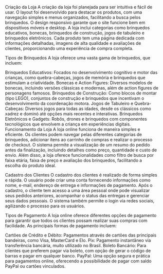 Criação da Loja
A criação da loja foi planejada para ser intuitiva e fácil de usar. O layout foi desenvolvido para destacar os produtos, com uma navegação simples e menus organizados, facilitando a busca pelos brinquedos. O design responsivo garante que o site funcione bem em dispositivos móveis e desktop. A loja inclui categorias como brinquedos educativos, bonecas, brinquedos de construção, jogos de tabuleiro e brinquedos eletrônicos. Cada produto tem uma página dedicada com informações detalhadas, imagens de alta qualidade e avaliações de clientes, proporcionando uma experiência de compra completa.

Tipos de Brinquedos 
A loja oferece uma vasta gama de brinquedos, que incluem:

Brinquedos Educativos: Focados no desenvolvimento cognitivo e motor das crianças, como quebra-cabeças, jogos de memória e brinquedos que estimulam a criatividade.
Bonecas e Action Figures: Diversos modelos de bonecas, incluindo versões clássicas e modernas, além de action figures de personagens famosos.
Brinquedos de Construção: Como blocos de montar (tipo LEGO), conjuntos de construção e brinquedos que incentivam o desenvolvimento da coordenação motora.
Jogos de Tabuleiro e Quebra-Cabeças: Diversos jogos para todas as idades, desde os clássicos como xadrez e dominó até opções mais recentes e interativas.
Brinquedos Eletrônicos e Gadgets: Robôs, drones e brinquedos com componentes tecnológicos que envolvem a criança em experiências digitais.
Funcionamento da Loja
A loja online funciona de maneira simples e eficiente. Os clientes podem navegar pelas diferentes categorias de brinquedos, adicionar itens ao carrinho de compras e realizar o processo de checkout. O sistema permite a visualização de um resumo do pedido antes da finalização, incluindo detalhes como preço, quantidade e custo de envio. Além disso, a loja oferece funcionalidades como filtro de busca por faixa etária, faixa de preço e avaliação dos brinquedos, facilitando a escolha do produto ideal.

Cadastro dos Clientes
O cadastro dos clientes é realizado de forma simples e rápida. O usuário pode criar uma conta fornecendo informações como nome, e-mail, endereço de entrega e informações de pagamento. Após o cadastro, o cliente tem acesso a uma área pessoal onde pode visualizar seus pedidos anteriores, acompanhar o status das entregas e gerenciar seus dados pessoais. O sistema também permite o login via redes sociais, agilizando o processo para os usuários.

Tipos de Pagamento
A loja online oferece diferentes opções de pagamento para garantir que todos os clientes possam realizar suas compras com facilidade. As principais formas de pagamento incluem:

Cartões de Crédito e Débito: Pagamentos através de cartões das principais bandeiras, como Visa, MasterCard e Elo.
Pix: Pagamento instantâneo via transferência bancária, muito utilizado no Brasil.
Boleto Bancário: Para clientes que preferem pagar via boleto, com opção de gerar o código de barras e pagar em qualquer banco.
PayPal: Uma opção segura e prática para pagamentos online, oferecendo a possibilidade de pagar com saldo PayPal ou cartões vinculados.
